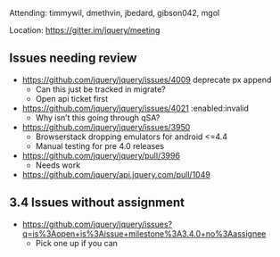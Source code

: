 Attending: timmywil, dmethvin, jbedard, gibson042, mgol

Location: https://gitter.im/jquery/meeting

## Issues needing review
* https://github.com/jquery/jquery/issues/4009 deprecate px append
  - Can this just be tracked in migrate?
  - Open api ticket first
* https://github.com/jquery/jquery/issues/4021 :enabled:invalid
  - Why isn’t this going through qSA?
* https://github.com/jquery/jquery/issues/3950 
  - Browserstack dropping emulators for android <=4.4
  - Manual testing for pre 4.0 releases
* https://github.com/jquery/jquery/pull/3996
  - Needs work
* https://github.com/jquery/api.jquery.com/pull/1049 

## 3.4 Issues without assignment
* https://github.com/jquery/jquery/issues?q=is%3Aopen+is%3Aissue+milestone%3A3.4.0+no%3Aassignee 
  - Pick one up if you can
